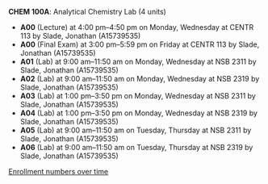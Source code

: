**CHEM 100A**: Analytical Chemistry Lab (4 units)

- **A00** (Lecture) at 4:00 pm–4:50 pm on Monday, Wednesday at CENTR 113 by Slade, Jonathan (A15739535)
- **A00** (Final Exam) at 3:00 pm–5:59 pm on Friday at CENTR 113 by Slade, Jonathan (A15739535)
- **A01** (Lab) at 9:00 am–11:50 am on Monday, Wednesday at NSB 2311 by Slade, Jonathan (A15739535)
- **A02** (Lab) at 9:00 am–11:50 am on Monday, Wednesday at NSB 2319 by Slade, Jonathan (A15739535)
- **A03** (Lab) at 1:00 pm–3:50 pm on Monday, Wednesday at NSB 2311 by Slade, Jonathan (A15739535)
- **A04** (Lab) at 1:00 pm–3:50 pm on Monday, Wednesday at NSB 2319 by Slade, Jonathan (A15739535)
- **A05** (Lab) at 9:00 am–11:50 am on Tuesday, Thursday at NSB 2311 by Slade, Jonathan (A15739535)
- **A06** (Lab) at 9:00 am–11:50 am on Tuesday, Thursday at NSB 2319 by Slade, Jonathan (A15739535)

[Enrollment numbers over time](./CHEM100A.tsv)
